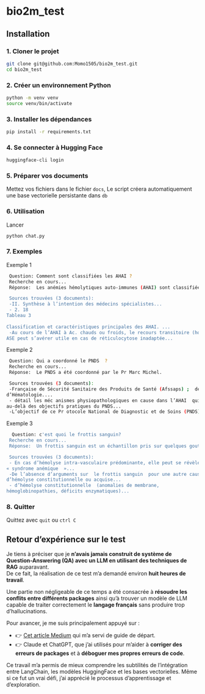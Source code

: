 # bio2m_test

## Installation

### 1. Cloner le projet
```bash
git clone git@github.com:Momo1505/bio2m_test.git
cd bio2m_test
```
### 2. Créer un environnement Python
```bash
python -m venv venv
source venv/bin/activate
```
### 3. Installer les dépendances
```bash
pip install -r requirements.txt
```
### 4. Se connecter à Hugging Face 
```bash
huggingface-cli login
```

### 5. Préparer vos documents
Mettez vos fichiers dans le fichier ``docs``, Le script créera automatiquement une base vectorielle persistante dans ``db``

### 6. Utilisation
Lancer
```bash
python chat.py
```
### 7. Exemples
Exemple 1 

```bash
 Question: Comment sont classifiées les AHAI ?
 Recherche en cours...
 Réponse:  Les anémies hémolytiques auto-immunes (AHAI) sont classifiées en fonction des propriétés immunochimiques de l'auto-anticorps en cause. On distingue principalement les AHAI à auto-anticorps « chauds » et les AHAI à agglutinines froides (AF).

 Sources trouvées (3 documents):
 -II. Synthèse à l’intention des médecins spécialistes...
 - 2. 18 
Tableau 3 
 
Classification et caractéristiques principales des AHAI. ...
 -Au cours de l’AHAI à Ac. chauds ou froids, le recours transitoire (hors AMM) à un 
ASE peut s’avérer utile en cas de réticulocytose inadaptée...
```

Exemple 2 

```bash
 Question: Qui a coordonné le PNDS  ?
 Recherche en cours...
 Réponse:  Le PNDS a été coordonné par le Pr Marc Michel.

 Sources trouvées (3 documents):
 -Française de Sécurité Sanitaire des Produits de Santé (Afssaps) ;  des d ocuments des sites Internet  Orphanet et de la Société Française 
d’Hématologie....
 - détail les méc anismes physiopathologiques en cause dans l’AHAI  qui sont 
au-delà des objectifs pratiques du PNDS...
 -L’objectif de ce Pr otocole National de Diagnostic et de Soins (PNDS) est...
```

Exemple 3 

```bash
  Question: c'est quoi le frottis sanguin?
 Recherche en cours...
 Réponse:  Un frottis sanguin est un échantillon pris sur quelques gouttes de sang pour étudier son aspect morphologique sous le microscope..

 Sources trouvées (3 documents):
 - En cas d’hémolyse intra-vasculaire prédominante, elle peut se révèler par un 
« syndrome anémique  »...
 -De l’absence d’arguments sur  le frottis sanguin  pour une autre cause 
d’hémolyse constitutionnelle ou acquise...
 - d’hémolyse constitutionnelle  (anomalies de membrane, 
hémoglobinopathies, déficits enzymatiques)...
```
### 8. Quitter
Quittez avec ``quit`` ou ``ctrl C``

## Retour d’expérience sur le test

Je tiens à préciser que je **n’avais jamais construit de système de Question-Answering (QA) avec un LLM en utilisant des techniques de RAG** auparavant.  
De ce fait, la réalisation de ce test m’a demandé environ **huit heures de travail**.

Une partie non négligeable de ce temps a été consacrée à **résoudre les conflits entre différents packages** ainsi qu’à trouver un modèle de LLM capable de traiter correctement le **langage français** sans produire trop d’hallucinations.  

Pour avancer, je me suis principalement appuyé sur :  
- 👉 [Cet article Medium](https://medium.com/@ynikose/building-an-intelligent-pdf-question-answering-system-with-langchain-and-llama-2-0db84c6daabb) qui m’a servi de guide de départ.  
- 👉 Claude et ChatGPT, que j’ai utilisés pour m’aider à **corriger des erreurs de packages** et à **déboguer mes propres erreurs de code**.  

Ce travail m’a permis de mieux comprendre les subtilités de l’intégration entre LangChain, les modèles HuggingFace et les bases vectorielles. Même si ce fut un vrai défi, j’ai apprécié le processus d’apprentissage et d’exploration.